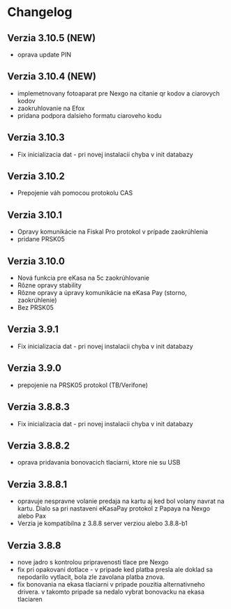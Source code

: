 # Changelog

## Verzia 3.10.5 (NEW)
- oprava update PIN

## Verzia 3.10.4 (NEW)
- implemetnovany fotoaparat pre Nexgo na citanie qr kodov a ciarovych kodov
- zaokruhlovanie na Efox
- pridana podpora dalsieho formatu ciaroveho kodu

## Verzia 3.10.3
- Fix inicializacia dat - pri novej instalacii chyba v init databazy

## Verzia 3.10.2
- Prepojenie váh pomocou protokolu CAS

## Verzia 3.10.1
- Opravy komunikácie na Fiskal Pro protokol v prípade zaokrúhlenia
- pridane PRSK05

## Verzia 3.10.0
- Nová funkcia pre eKasa na 5c zaokrúhlovanie
- Rôzne opravy stability
- Rôzne opravy a úpravy komunikácie na eKasa Pay (storno, zaokrúhlenie)
- Bez PRSK05

## Verzia 3.9.1
- Fix inicializacia dat - pri novej instalacii chyba v init databazy

## Verzia 3.9.0
- prepojenie na PRSK05 protokol (TB/Verifone)

## Verzia 3.8.8.3
- Fix inicializacia dat - pri novej instalacii chyba v init databazy

## Verzia 3.8.8.2 
- oprava pridavania bonovacich tlaciarni, ktore nie su USB

## Verzia 3.8.8.1
- opravuje nespravne volanie predaja na kartu aj ked bol volany navrat na kartu. Dialo sa pri nastaveni eKasaPay protokol z Papaya na Nexgo alebo Pax
- Verzia je kompatibilna z 3.8.8 server verziou alebo 3.8.8-b1

## Verzia 3.8.8
- nove jadro s kontrolou pripravenosti tlace pre Nexgo
- fix pri opakovani dotlace - v pripade ked platba presla ale doklad sa nepodarilo vytlacit, bola zle zavolana platba znova.
- fix bonovania na ekasa tlaciarni v pripade pouzitia alternativneho drivera. v takomto pripade sa nedalo vybrat bonovacku na ekasa tlaciaren
